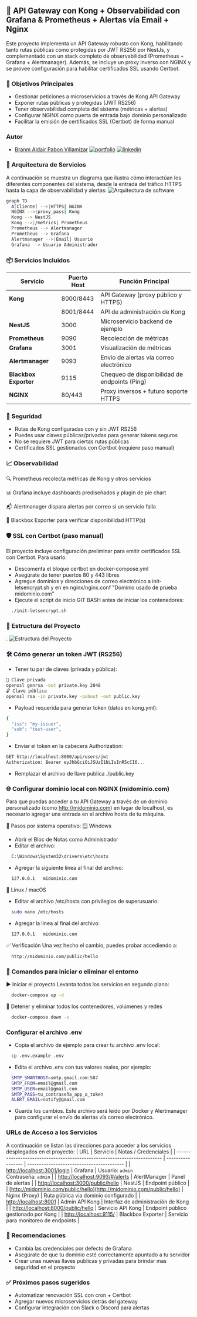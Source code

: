 ## 📡 API Gateway con Kong + Observabilidad con Grafana & Prometheus + Alertas vía Email + Nginx

Este proyecto implementa un API Gateway robusto con Kong, habilitando tanto rutas públicas como protegidas por JWT RS256 por NestJs, y complementado con un stack completo de observabilidad (Prometheus + Grafana + Alertmanager). Además, se incluye un proxy inverso con NGINX y se provee configuración para habilitar certificados SSL usando Certbot.

### 🚀 Objetivos Principales
- Gestionar peticiones a microservicios a través de Kong API Gateway
- Exponer rutas públicas y protegidas (JWT RS256)
- Tener observabilidad completa del sistema (métricas + alertas)
- Configurar NGINX como puerta de entrada bajo dominio personalizado
- Facilitar la emisión de certificados SSL (Certbot) de forma manual

### Autor
- [Branm Aldair Pabon Villamizar](https://github.com/bpabon)
[![portfolio](https://img.shields.io/badge/my_portfolio-000?style=for-the-badge&logo=ko-fi&logoColor=white)](https://portafilio-person-portafolio3103032-frontend-3eea11f21b7b3a6e28.gitlab.io/)
[![linkedin](https://img.shields.io/badge/linkedin-0A66C2?style=for-the-badge&logo=linkedin&logoColor=white)](www.linkedin.com/in/branm-aldair-pabon-villamizar-63ab88210)
### 🧱 Arquitectura de Servicios
A continuación se muestra un diagrama que ilustra cómo interactúan los diferentes componentes del sistema, desde la entrada del tráfico HTTPS hasta la capa de observabilidad y alertas:
![Arquitectura de software](./img/arquitectura.png)

```bash
graph TD
  A[Cliente] -->|HTTPS| NGINX
  NGINX -->|proxy_pass| Kong
  Kong --> NestJS
  Kong -->|/metrics| Prometheus
  Prometheus --> Alertmanager
  Prometheus --> Grafana
  Alertmanager -->|Email| Usuario
  Grafana --> Usuario Administrador
```
### 📦 Servicios Incluidos
| Servicio              | Puerto Host | Función Principal                             |
| --------------------- | ----------- | --------------------------------------------- |
| **Kong**              | 8000/8443   | API Gateway (proxy público y HTTPS)           |
|                       | 8001/8444   | API de administración de Kong                 |
| **NestJS**            | 3000        | Microservicio backend de ejemplo              |
| **Prometheus**        | 9090        | Recolección de métricas                       |
| **Grafana**           | 3001        | Visualización de métricas                     |
| **Alertmanager**      | 9093        | Envío de alertas vía correo electrónico       |
| **Blackbox Exporter** | 9115        | Chequeo de disponibilidad de endpoints (Ping) |
| **NGINX**             | 80/443      | Proxy inversos + futuro soporte HTTPS          |

### 🔐 Seguridad
- Rutas de Kong configuradas con y sin JWT RS256
- Puedes usar claves públicas/privadas para generar tokens seguros
- No se requiere JWT para ciertas rutas públicas
- Certificados SSL gestionados con Certbot (requiere paso manual)

### 📈 Observabilidad
🔍 Prometheus recolecta métricas de Kong y otros servicios

📊 Grafana incluye dashboards prediseñados y plugin de pie chart

📬 Alertmanager dispara alertas por correo si un servicio falla

🔎 Blackbox Exporter para verificar disponibilidad HTTP(s)

### 🛡️ SSL con Certbot (paso manual)
El proyecto incluye configuración preliminar para emitir certificados SSL con Certbot. Para usarlo:

- Descomenta el bloque certbot en docker-compose.yml 
- Asegúrate de tener puertos 80 y 443 libres
- Agregue dominios y direcciones de correo electrónico a init-letsencrypt.sh y en en nginx/nginx.conf "Dominio usado de prueba midominio.com"
- Ejecute el script de inicio GIT BASH antes de iniciar los contenedores:
```bash
  ./init-letsencrypt.sh
```
### 📁 Estructura del Proyecto
.
![Estructura del Proyecto](./img/estructura.png)

### 🛠️ Cómo generar un token JWT (RS256)
- Tener tu par de claves (privada y pública):
```bash
🔐 Clave privada
openssl genrsa -out private.key 2048
🔓 Clave pública
openssl rsa -in private.key -pubout -out public.key
```
- Payload requerida para generar token (datos en kong.yml):
```bash
{
  "iss": "my-issuer",
  "sub": "test-user",
} 
```
- Enviar el token en la cabecera Authorization:
```bash
GET http://localhost:8000/api/users/jwt
Authorization: Bearer eyJhbGciOiJSUzI1NiIsInR5cCI6...
```
- Remplazar el archivo de llave publica ./public.key
### 🌐 Configurar dominio local con NGINX (midominio.com)
Para que puedas acceder a tu API Gateway a través de un dominio personalizado (como http://midominio.com) en lugar de localhost, es necesario agregar una entrada en el archivo hosts de tu máquina.

🧭 Pasos por sistema operativo:
🪟 Windows
- Abrir el Bloc de Notas como Administrador
- Editar el archivo:
```bash
  C:\Windows\System32\drivers\etc\hosts
```
- Agregar la siguiente línea al final del archivo:
```bash
  127.0.0.1   midominio.com
```

🐧 Linux / macOS
- Editar el archivo /etc/hosts con privilegios de superusuario:
```bash
  sudo nano /etc/hosts
```
- Agregar la línea al final del archivo:
```bash
  127.0.0.1   midominio.com
```
✅ Verificación
Una vez hecho el cambio, puedes probar accediendo a:
```bash
  http://midominio.com/public/hello
```
### 🧪 Comandos para iniciar o eliminar el entorno
▶️ Iniciar el proyecto
Levanta todos los servicios en segundo plano:
```bash
  docker-compose up -d
```
🛑 Detener y eliminar todos los contenedores, volúmenes y redes
```bash
  docker-compose down -v
```
### Configurar el archivo .env
- Copia el archivo de ejemplo para crear tu archivo .env local:
```bash
  cp .env.example .env
```
- Edita el archivo .env con tus valores reales, por ejemplo:
```bash
  SMTP_SMARTHOST=smtp.gmail.com:587
  SMTP_FROM=email@gmail.com
  SMTP_USER=email@gmail.com
  SMTP_PASS=tu_contraseña_app_o_token
  ALERT_EMAIL=notify@gmail.com

```
- Guarda los cambios. Este archivo será leído por Docker y Alertmanager para configurar el envío de alertas vía correo electrónico.
### URLs de Acceso a los Servicios
A continuación se listan las direcciones para acceder a los servicios desplegados en el proyecto:
| URL                                                                      | Servicio          | Notas / Credenciales                      |
| ------------------------------------------------------------------------ | ----------------- | ----------------------------------------- |
| [http://localhost:3001/login](http://localhost:3001/login)               | Grafana           | Usuario: `admin` <br> Contraseña: `admin` |
| [http://localhost:9093/#/alerts](http://localhost:9093/#/alerts)         | AlertManager      | Panel de alertas                          |
| [http://localhost:3000/public/hello](http://localhost:3000/public/hello) | NestJS            | Endpoint público                          |
| [http://midominio.com/public/hello](http://midominio.com/public/hello)   | Nginx (Proxy)     | Ruta pública via dominio configurado      |
| [http://localhost:8001](http://localhost:8001)                           | Admin API Kong    | Interfaz de administración de Kong        |
| [http://localhost:8000/public/hello](http://localhost:8000/public/hello) | Servicio API Kong | Endpoint público gestionado por Kong      |
| [http://localhost:9115/](http://localhost:9115/)                         | Blackbox Exporter | Servicio para monitoreo de endpoints      |

### 📢 Recomendaciones
- Cambia las credenciales por defecto de Grafana
- Asegúrate de que tu dominio esté correctamente apuntado a tu servidor
- Crear unas nuevas llaves publicas y privadas para brindar mas seguridad en el proyecto
### ✅ Próximos pasos sugeridos
- Automatizar renovación SSL con cron + Certbot
- Agregar nuevos microservicios detrás del gateway
- Configurar integración con Slack o Discord para alertas
